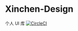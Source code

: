 # Xinchen-Design

个人 UI 库
[![CircleCI](https://circleci.com/gh/xinchen-design/Xinchen-Design.svg?style=svg&circle-token=ded1a67e6caeef64150618208c1bf7d124847a03)](https://app.circleci.com/pipelines/github/MccSx/Xinchen-Design)
